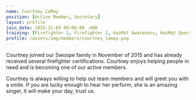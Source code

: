 ```yaml
---
name: Courtney LaMay
position: [Active Member, Secretary]
layout: profile
join_date: 2015-11-03 00:00:00 -400
training: [Firefighter 1, Firefighter 2, HazMat Awareness, HazMat Operations, Vehicle Rescue, CPR]
profile: /assets/img/members/courtney_lamay.png
---
```

Courtney joined our Swoope family in November of 2015 and has already received several firefighter certifications. Courtney enjoys helping people in need and is becoming one of our active members.

Courtney is always willing to help out team members and will greet you with a smile. If you are lucky enough to hear her perform, she is an amazing singer, it will make your day, trust us.